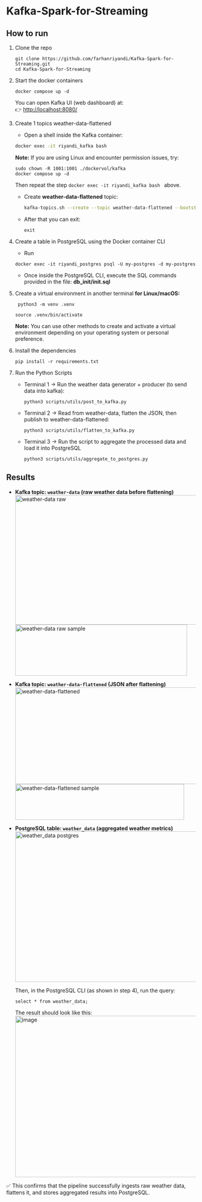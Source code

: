 # Kafka-Spark-for-Streaming
## How to run
1. Clone the repo
   ```
   git clone https://github.com/farhanriyandi/Kafka-Spark-for-Streaming.git
   cd Kafka-Spark-for-Streaming
   ```
   
2. Start the docker containers
   ```
   docker compose up -d
   ```
   You can open Kafka UI (web dashboard) at:  
    👉 [http://localhost:8080/](http://localhost:8080/)

3. Create 1 topics weather-data-flattened
    * Open a shell inside the Kafka container:
    ```bash
    docker exec -it riyandi_kafka bash
    ```
   **Note:** If you are using Linux and encounter permission issues, try:
   ```
   sudo chown -R 1001:1001 ./dockervol/kafka
   docker compose up -d
   ```
   Then repeat the step ```docker exec -it riyandi_kafka bash ``` above.

   * Create **weather-data-flattened** topic:
     ```bash
     kafka-topics.sh --create --topic weather-data-flattened --bootstrap-server localhost:9092 --partitions 3 --replication-factor 1
     ```
     
   * After that you can exit:
     ```
     exit
     ```

4. Create a table in PostgreSQL using the Docker container CLI
   * Run
   ```
   docker exec -it riyandi_postgres psql -U my-postgres -d my-postgres
   ```
   * Once inside the PostgreSQL CLI, execute the SQL commands provided in the file: **db_init/init.sql**
     
5. Create a virtual environment in another terminal **for Linux/macOS:**
   ```
    python3 -m venv .venv
   ```
   ```
   source .venv/bin/activate
   ```
   **Note:** You can use other methods to create and activate a virtual environment depending on your operating system or personal preference.

6. Install the dependencies
   ```
   pip install -r requirements.txt
   ```

7. Run the Python Scripts
   * Terminal 1 → Run the weather data generator + producer (to send data into kafka):
     ```
     python3 scripts/utils/post_to_kafka.py
     ```
   * Terminal 2 → Read from weather-data, flatten the JSON, then publish to weather-data-flattened:
     ```
     python3 scripts/utils/flatten_to_kafka.py
     ```
   * Terminal 3 → Run the script to aggregate the processed data and load it into PostgreSQL 
     ```
     python3 scripts/utils/aggregate_to_postgres.py
     ```

## Results

* **Kafka topic: `weather-data` (raw weather data before flattening)**
  <img width="820" height="344" alt="weather-data raw" src="https://github.com/user-attachments/assets/dc2168c4-328c-492f-9e9f-d04dc1d52134" />
  <img width="457" height="136" alt="weather-data raw sample" src="https://github.com/user-attachments/assets/eee8b0ab-4878-495e-b648-4eb8d58530a3" />

* **Kafka topic: `weather-data-flattened` (JSON after flattening)**
  <img width="793" height="257" alt="weather-data-flattened" src="https://github.com/user-attachments/assets/d615ace4-6bcf-41a7-b1c4-b0f53f335bd7" />
  <img width="449" height="95" alt="weather-data-flattened sample" src="https://github.com/user-attachments/assets/6bd952f1-10b8-4bd3-84ea-f24ee561d566" />

* **PostgreSQL table: `weather_data` (aggregated weather metrics)**
  <img width="582" height="400" alt="weather_data postgres" src="https://github.com/user-attachments/assets/b3ae69d5-f0a6-427c-be1d-d705556fef4a" />

  
  Then, in the PostgreSQL CLI (as shown in step 4), run the query:
  ```
  select * from weather_data;
  ```
  The result should look like this:
  <img width="731" height="429" alt="image" src="https://github.com/user-attachments/assets/6ed1439c-d950-42d6-9761-ee4715384bcf" />


✅ This confirms that the pipeline successfully ingests raw weather data, flattens it, and stores aggregated results into PostgreSQL.


   
